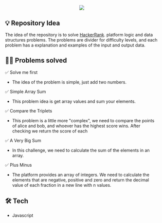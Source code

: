<h1 align="center">
  <img src="https://hrcdn.net/community-frontend/assets/brand/logo-new-white-green-a5cb16e0ae.svg" />
</h1>

## :bulb: Repository Idea

The idea of the repository is to solve [HackerRank](hackerrank.com/). platform logic and data structures problems. The problems are divider for difficulty levels, and each problem has a explanation and examples of the input and output data.

## :face_exhaling: Problems solved

:white_check_mark: Solve me first

- The idea of the problem is simple, just add two numbers.

:white_check_mark: Simple Array Sum

- This problem idea is get array values and sum your elements.

:white_check_mark: Compare the Triplets

- This problem is a little more "complex", we need to compare the points of alice and bob, and whoever has the highest score wins. After checking we return the score of each

:white_check_mark: A Very Big Sum

- In this challenge, we need to calculate the sum of the elements in an array.

:white_check_mark: Plus Minus

- The platform provides an array of integers. We need to calculate the elements that are negative, positive and zero and return the decimal value of each fraction in a new line with n values.

## :hammer_and_wrench: Tech

- Javascript
